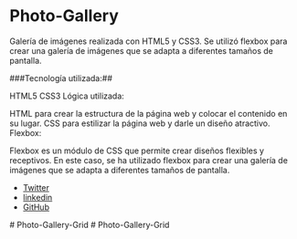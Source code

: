 <h1>Photo-Gallery</h1>
<p>Galería de imágenes realizada con HTML5 y CSS3. Se utilizó flexbox para crear una galería de imágenes que se adapta a diferentes tamaños de pantalla.</p>

###Tecnología utilizada:##

HTML5
CSS3
Lógica utilizada:

HTML para crear la estructura de la página web y colocar el contenido en su lugar.
CSS para estilizar la página web y darle un diseño atractivo.
Flexbox:

Flexbox es un módulo de CSS que permite crear diseños flexibles y receptivos. En este caso, se ha utilizado flexbox para crear una galería de imágenes que se adapta a diferentes tamaños de pantalla.

<ul>
  <li><a href="https://www.twitter.com/jerangel1">Twitter</a></li>
  <li><a href="https://www.linkedin.com/in/jerangel1/">linkedin</a></li>
  <li><a href="https://www.github.com/jerangel1">GitHub</a></li>
</ul>#   P h o t o - G a l l e r y - G r i d  
 #   P h o t o - G a l l e r y - G r i d  
 
